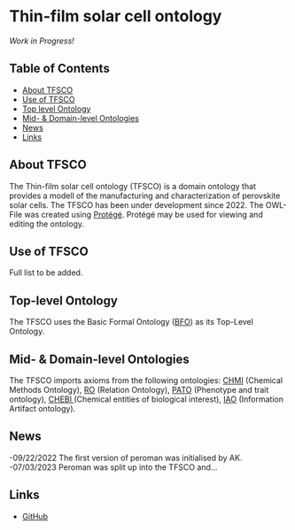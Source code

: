 

# Thin-film solar cell ontology

_Work in Progress!_

## Table of Contents
  * [About TFSCO](#about-tfsco)
  * [Use of TFSCO](#use-of-tfsco)
  * [Top level Ontology](#top-level-ontology)
  * [Mid- & Domain-level Ontologies](#mid--&-domain-level-ontologies)
  * [News](#news)
  * [Links](#links)

## About TFSCO
The Thin-film solar cell ontology (TFSCO) is a domain ontology that provides a modell  of the manufacturing and characterization of perovskite solar cells. The TFSCO has been under development since 2022. The OWL-File was created using [Protégé](https://protege.stanford.edu/). Protégé may be used for viewing and editing the ontology.

## Use of TFSCO
Full list to be added.

## Top-level Ontology
The TFSCO uses the Basic Formal Ontology ([BFO](https://github.com/BFO-ontology/BFO)) as its Top-Level Ontology.

## Mid- & Domain-level Ontologies
The TFSCO imports axioms from the following ontologies: [CHMI](https://github.com/rsc-ontologies/rsc-cmo) (Chemical Methods Ontology), [RO](http://obofoundry.org/ontology/ro.html) (Relation Ontology), [PATO](http://obofoundry.org/ontology/pato.html) (Phenotype and trait ontology), [CHEBI ](https://www.ebi.ac.uk/ols/ontologies/chebi) (Chemical entities of biological interest), [IAO](https://github.com/information-artifact-ontology/IAO) (Information Artifact ontology).
## News
-09/22/2022 The first version of peroman was initialised by AK. <br>
-07/03/2023 Peroman was split up into the TFSCO and...

## Links

- [GitHub](https://github.com/RoteKekse/autoperosol)

